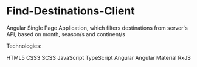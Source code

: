 # Find-Destinations-Client
Angular Single Page Application, which filters destinations from server's API, based on month, season/s and continent/s

Technologies:

HTML5
CSS3
SCSS
JavaScript
TypeScript
Angular
Angular Material
RxJS

